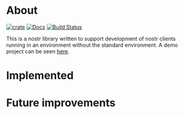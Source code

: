 # About

[![crate][crate-image]][crate-link]
[![Docs][docs-image]][docs-link]
[![Build Status][build-image]][build-link]

This is a nostr library written to support development of nostr clients running in an environment without the standard environment.
A demo project can be seen [here](https://github.com/isaac-asdf/esp32-nostr-client).

# Implemented

# Future improvements

[//]: # "badges"
[crate-image]: https://buildstats.info/crate/nostr-nostd
[crate-link]: https://crates.io/crates/nostr-nostd
[docs-image]: https://docs.rs/nostr-nostd/badge.svg
[docs-link]: https://docs.rs/nostr-nostd/
[build-image]: https://github.com/isaac-asdf/nostr-nostd/actions/workflows/nostr-nostd.yml/badge.svg
[build-link]: https://github.com/isaac-asdf/nostr-nostd/actions/workflows/nostr-nostd.yml
